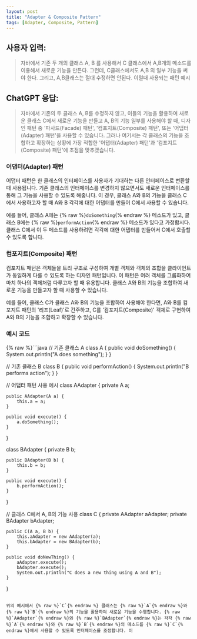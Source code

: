 ```yaml
---
layout: post
title: "Adapter & Composite Pattern"
tags: [Adapter, Composite, Pattern]
---
```


## 사용자 입력:
> 자바에서 기존 두 개의 클래스 A, B 를 사용해서   C 클래스에서 A,B개의 메소드를 이용해서 새로운 기능을 만든다. 그런데, C클래스에서도 A,B 의 일부 기능을 써야 한다. 그리고, A,B클래스는 절대 수정하면 안된다. 이럴때 사용되는 패턴 예시

## ChatGPT 응답:
> 자바에서 기존의 두 클래스 A, B를 수정하지 않고, 이들의 기능을 활용하여 새로운 클래스 C에서 새로운 기능을 만들고 A, B의 기능 일부를 사용해야 할 때, 디자인 패턴 중 '파사드(Facade) 패턴', '컴포지트(Composite) 패턴', 또는 '어댑터(Adapter) 패턴'을 사용할 수 있습니다. 그러나 여기서는 각 클래스의 기능을 조합하고 확장하는 상황에 가장 적합한 '어댑터(Adapter) 패턴'과 '컴포지트(Composite) 패턴'에 초점을 맞추겠습니다.

### 어댑터(Adapter) 패턴

어댑터 패턴은 한 클래스의 인터페이스를 사용자가 기대하는 다른 인터페이스로 변환할 때 사용됩니다. 기존 클래스의 인터페이스를 변경하지 않으면서도 새로운 인터페이스를 통해 그 기능을 사용할 수 있도록 해줍니다. 이 경우, 클래스 A와 B의 기능을 클래스 C에서 사용하고자 할 때 A와 B 각각에 대한 어댑터를 만들어 C에서 사용할 수 있습니다.

예를 들어, 클래스 A에는 {% raw %}`doSomething`{% endraw %} 메소드가 있고, 클래스 B에는 {% raw %}`performAction`{% endraw %} 메소드가 있다고 가정합시다. 클래스 C에서 이 두 메소드를 사용하려면 각각에 대한 어댑터를 만들어서 C에서 호출할 수 있도록 합니다.

### 컴포지트(Composite) 패턴

컴포지트 패턴은 객체들을 트리 구조로 구성하여 개별 객체와 객체의 조합을 클라이언트가 동일하게 다룰 수 있도록 하는 디자인 패턴입니다. 이 패턴은 여러 객체를 그룹화하여 마치 하나의 객체처럼 다루고자 할 때 유용합니다. 클래스 A와 B의 기능을 조합하여 새로운 기능을 만들고자 할 때 사용할 수 있습니다.

예를 들어, 클래스 C가 클래스 A와 B의 기능을 조합하여 사용해야 한다면, A와 B를 컴포지트 패턴의 '리프(Leaf)'로 간주하고, C를 '컴포지트(Composite)' 객체로 구현하여 A와 B의 기능을 조합하고 확장할 수 있습니다.

### 예시 코드

{% raw %}```java
// 기존 클래스 A
class A {
    public void doSomething() {
        System.out.println("A does something");
    }
}

// 기존 클래스 B
class B {
    public void performAction() {
        System.out.println("B performs action");
    }
}

// 어댑터 패턴 사용 예시
class AAdapter {
    private A a;

    public AAdapter(A a) {
        this.a = a;
    }

    public void execute() {
        a.doSomething();
    }
}

class BAdapter {
    private B b;

    public BAdapter(B b) {
        this.b = b;
    }

    public void execute() {
        b.performAction();
    }
}

// 클래스 C에서 A, B의 기능 사용
class C {
    private AAdapter aAdapter;
    private BAdapter bAdapter;

    public C(A a, B b) {
        this.aAdapter = new AAdapter(a);
        this.bAdapter = new BAdapter(b);
    }

    public void doNewThing() {
        aAdapter.execute();
        bAdapter.execute();
        System.out.println("C does a new thing using A and B");
    }
}
```{% endraw %}

위의 예시에서 {% raw %}`C`{% endraw %} 클래스는 {% raw %}`A`{% endraw %}와 {% raw %}`B`{% endraw %}의 기능을 활용하여 새로운 기능을 수행합니다. {% raw %}`AAdapter`{% endraw %}와 {% raw %}`BAdapter`{% endraw %}는 각각 {% raw %}`A`{% endraw %}와 {% raw %}`B`{% endraw %}의 메소드를 {% raw %}`C`{% endraw %}에서 사용할 수 있도록 인터페이스를 조정합니다. 이


